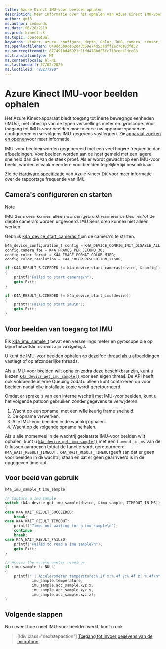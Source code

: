 ```yaml
---
title: Azure Kinect IMU-voor beelden ophalen
description: Meer informatie over het ophalen van Azure Kinect IMU-voor beelden met behulp van de Azure Kinect-SDK.
author: qm13
ms.author: cedmonds
ms.date: 06/26/2019
ms.prod: kinect-dk
ms.topic: conceptual
keywords: kinect, azure, configure, depth, Color, RBG, camera, sensor, SDK, IMU, bewegings sensor, Motion, gyroscope, gyro, acceleratie meter, FPS
ms.openlocfilehash: 649dd5b9de62d43d59e74d53adff1ec7de8dfd32
ms.sourcegitcommit: 877491bd46921c11dd478bd25fc718ceee2dcc08
ms.translationtype: MT
ms.contentlocale: nl-NL
ms.lasthandoff: 07/02/2020
ms.locfileid: "85277290"
---
```

# <a name="retrieve-azure-kinect-imu-samples"></a>Azure Kinect IMU-voor beelden ophalen

Het Azure Kinect-apparaat biedt toegang tot inerte bewegings eenheden (IMUs), met inbegrip van de typen versnellings meter en gyroscope. Voor toegang tot IMUs-voor beelden moet u eerst uw apparaat openen en configureren en vervolgens IMU-gegevens vastleggen. Zie [apparaat zoeken en openen](find-then-open-device.md)voor meer informatie.

IMU-voor beelden worden gegenereerd met een veel hogere frequentie dan afbeeldingen. Voor beelden worden aan de host gemeld met een lagere snelheid dan die van de steek proef. Als er wordt gewacht op een IMU-voor beeld, worden er vaak meerdere voor beelden tegelijkertijd beschikbaar.

Zie de [Hardware-specificatie](hardware-specification.md) van Azure Kinect DK voor meer informatie over de rapportage frequentie van IMU.

## <a name="configure-and-start-cameras"></a>Camera's configureren en starten

> [!NOTE]
> IMU Sens oren kunnen alleen worden gebruikt wanneer de kleur en/of de diepte camera's worden uitgevoerd. IMU Sens oren kunnen niet alleen werken.

Gebruik [k4a_device_start_cameras ()](https://microsoft.github.io/Azure-Kinect-Sensor-SDK/master/group___functions_gaad7a85e1e5471810262442fc4a8e217a.html#gaad7a85e1e5471810262442fc4a8e217a)om de camera's te starten.

```C
k4a_device_configuration_t config = K4A_DEVICE_CONFIG_INIT_DISABLE_ALL;
config.camera_fps = K4A_FRAMES_PER_SECOND_30;
config.color_format = K4A_IMAGE_FORMAT_COLOR_MJPG;
config.color_resolution = K4A_COLOR_RESOLUTION_2160P;

if (K4A_RESULT_SUCCEEDED != k4a_device_start_cameras(device, &config))
{
    printf("Failed to start cameras\n");
    goto Exit;
}

if (K4A_RESULT_SUCCEEDED != k4a_device_start_imu(device))
{
    printf("Failed to start imu\n");
    goto Exit;
}
```

## <a name="access-imu-samples"></a>Voor beelden van toegang tot IMU

 Elk [k4a_imu_sample_t](https://microsoft.github.io/Azure-Kinect-Sensor-SDK/master/structk4a__imu__sample__t.html#details) bevat een versnellings meter en gyroscope die op bijna hetzelfde moment zijn vastgelegd.

U kunt de IMU-voor beelden ophalen op dezelfde thread als u afbeeldingen vastlegt of op afzonderlijke threads.

Als u IMU-voor beelden wilt ophalen zodra deze beschikbaar zijn, kunt u kiezen [`k4a_device_get_imu_sample()`](https://microsoft.github.io/Azure-Kinect-Sensor-SDK/master/group___functions_ga8e5913b3bb94a453c7143bbd6e399a0e.html#ga8e5913b3bb94a453c7143bbd6e399a0e) voor een eigen thread. De API heeft ook voldoende interne Queuing zodat u alleen kunt controleren op voor beelden nadat elke installatie kopie wordt geretourneerd.

Omdat er sprake is van een interne wachtrij met IMU-voor beelden, kunt u het volgende patroon gebruiken zonder gegevens te verwijderen:

1. Wacht op een opname, met een wille keurig frame snelheid.
2. De opname verwerken.
3. Alle IMU-voor beelden in de wachtrij ophalen.
4. Wacht op de volgende opname herhalen.

Als u alle momenteel in de wachtrij geplaatste IMU-voor beelden wilt ophalen, kunt u [`k4a_device_get_imu_sample()`](https://microsoft.github.io/Azure-Kinect-Sensor-SDK/master/group___functions_ga8e5913b3bb94a453c7143bbd6e399a0e.html#ga8e5913b3bb94a453c7143bbd6e399a0e) met een `timeout_in_ms` van de 0-lussen aanroepen totdat de functie wordt geretourneerd `K4A_WAIT_RESULT_TIMEOUT` . `K4A_WAIT_RESULT_TIMEOUT`geeft aan dat er geen voor beelden in de wachtrij staan en dat er geen gearriveerd is in de opgegeven time-out.

## <a name="usage-example"></a>Voor beeld van gebruik

```C
k4a_imu_sample_t imu_sample;

// Capture a imu sample
switch (k4a_device_get_imu_sample(device, &imu_sample, TIMEOUT_IN_MS))
{
case K4A_WAIT_RESULT_SUCCEEDED:
    break;
case K4A_WAIT_RESULT_TIMEOUT:
    printf("Timed out waiting for a imu sample\n");
    continue;
    break;
case K4A_WAIT_RESULT_FAILED:
    printf("Failed to read a imu sample\n");
    goto Exit;
}

// Access the accelerometer readings
if (imu_sample != NULL)
{
    printf(" | Accelerometer temperature:%.2f x:%.4f y:%.4f z: %.4f\n",
            imu_sample.temperature,
            imu_sample.acc_sample.xyz.x,
            imu_sample.acc_sample.xyz.y,
            imu_sample.acc_sample.xyz.z);
}

```

## <a name="next-steps"></a>Volgende stappen

Nu u weet hoe u met IMU-voor beelden werkt, kunt u ook
>[!div class="nextstepaction"]
>[Toegang tot invoer gegevens van de microfoon](access-mics.md)
